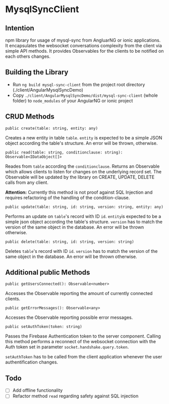 # MysqlSyncClient

## Intention

npm library for usage of mysql-sync from AngluarNG or ionic applications. It encapsulates the websocket conversations complexity from the client via simple API methods. It provides Observables for the clients to be notified on each others changes.

## Building the Library

- Run `ng build mysql-sync-client` from the project root directory (./client/AngularMysqlSyncDemo)
- Copy `./client/AngularMysqlSyncDemo/dist/mysql-sync-client` (whole folder) to `node_modules` of your AngularNG or ionic project

## CRUD Methods
```
public create(table: string, entity: any)
```
Creates a new entity in table `table`. `entity` is expected to be a simple JSON object according the table's structure. An error will be thrown, otherwise.

```
public read(table: string, conditionclause: string): Observable<IDataObject[]>
```
Reades from `table` according the `conditionclause`. Returns an Observable which allows clients to listen for changes on the underlying record set. The Observable will be updated by the library on CREATE, UPDATE, DELETE calls from any client.

**Attention:** Currently this method is not proof against SQL Injection and requires refactoring of the handling of the condition-clause.

```
public update(table: string, id: string, version: string, entity: any)
```
Performs an update on `table`'s record with ID `id`. `entity`is expected to be a simple json object according the table's structure. `version` has to match the version of the same object in the database. An error will be thrown otherwise.

```
public delete(table: string, id: string, version: string)
```
Deletes `table`'s record with ID `id`. `version` has to match the version of the same object in the database. An error will be thrown otherwise.

## Additional public Methods

```
public getUsersConnected(): Observable<number>
```
Accesses the Observable reporting the amount of currently connected clients.

```
public getErrorMessages(): Observable<any>
```
Accesses the Observable reporting possible error messages.

```
public setAuthToken(token: string)
```
Passes the Firebase Authentication token to the server component. Calling this method performs a reconnect of the websocket connection with the Auth token set in parameter `socket.handshake.query.token`.

`setAuthToken` has to be called from the client application whenever the user authentification changes.

## Todo

- [ ] Add offline functionality
- [ ] Refactor method `read` regarding safety against SQL injection
